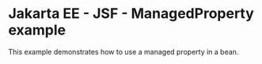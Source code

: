 # Jakarta EE - JSF - ManagedProperty example

This example demonstrates how to use a managed property in a bean.
